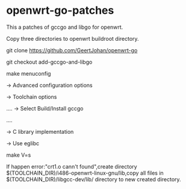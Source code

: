 # openwrt-go-patches

This a patches of gccgo and libgo for openwrt.

Copy three directories to openwrt buildroot directory.

git clone https://github.com/GeertJohan/openwrt-go

git checkout add-gccgo-and-libgo

make menuconfig

-> Advanced configuration options

-> Toolchain options

....
-> Select Build/Install gccgo

....

-> C library implementation

-> Use eglibc

make V=s

If happen error:"crt1.o cann't found",create directory $(TOOLCHAIN_DIR)/i486-openwrt-linux-gnu/lib,copy all files in $(TOOLCHAIN_DIR)/libgcc-dev/lib/ directory
to new created directory.
